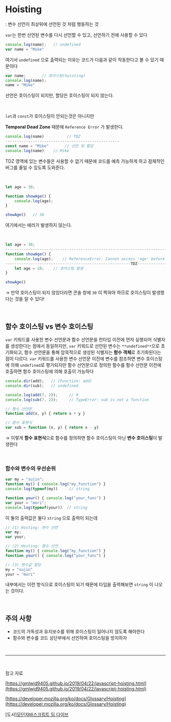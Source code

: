 # Hoisting
: 변수 선언이 최상위에 선언된 것 처럼 행동하는 것

`var`는 한번 선언된 변수를 다시 선언할 수 있고, 선언하기 전에 사용할 수 있다

```jsx
console.log(name);   // undefined
var name = "Mike"
```

여기서 `undefined` 으로 출력되는 이유는 코드가 다음과 같이 작동한다고 볼 수 있기 때문이다

```jsx
var name;       // 호이스팅(hoisting)
console.log(name);
name = "Mike"
```

선언은 호이스팅이 되지만, 할당은 호이스팅이 되지 않는다.

<br>

`let`과 `const`가 호이스팅이 안되는것은 아니지만 

**Temporal Dead Zone** 때문에 `Reference Error` 가 발생한다.

```jsx
console.log(name)          // TDZ
--------------------------------------------------
const name = "Mike"       // 선언 및 할당
console.log(name)    // Mike
```

TDZ 영역에 있는 변수들은 사용할 수 없기 때문에 코드를 예측 가능하게 하고 잠재적인 버그를 줄일 수 있도록 도와준다.

<br>

```jsx
let age = 30;

function showAge() {
    console.log(age);
}

showAge()   // 30
```

여기에서는 에러가 발생하지 않는다.

<br>

```jsx
let age = 30;
------------------------------------------------------------------------
function showAge() {
    console.log(age);    // ReferenceError: Cannot access 'age' before initialization
-------------------------------------------------------TDZ--------------
    let age = 20;    // 호이스팅 발생
}

showAge()
```

→ 만약 호이스팅이 되지 않았더라면 콘솔 창에 `30` 이 찍혀야 하므로 호이스팅이 발생했다는 것을 알 수 있다!

<br>

## 함수 호이스팅 vs 변수 호이스팅

`var` 키워드를 사용한 변수 선언문과 함수 선언문을 런타임 이전에 먼저 실행되어 식별자를 생성한다는 점에서 동일하지만,
`var` 키워드로 선언된 변수는 `**undefined**`으로 초기화되고, 함수 선언문을 통해 암묵적으로 생성된 식별자는 **함수 객체**로 초기화된다는 점이 다르다.
`var` 키워드를 사용한 변수 선언문 이전에 변수를 참조하면 변수 호이스팅에 의해 `undefined`로 평가되지만 함수 선언문으로 정의한 함수를 함수 선언문 이전에 호출하면 함수 호이스팅에 의해 호출이 가능하다

```jsx
console.dir(add);   // [Function: add]
console.dir(sub);   // undefined

console.log(add(7, 2));     // 9
console.log(sub(7, 2));     // TypeError: sub is not a function 

// 함수 선언문
function add(x, y) { return x + y }

// 함수 표현식
var sub = function (x, y) { return x - y}
```

→ 이렇게 **함수 표현식**으로 함수를 정의하면 함수 호이스팅이 아닌 **변수 호이스팅**이 발생한다

<br>

### 함수와 변수의 우선순위

```jsx
var my = "sujin";
function my() { console.log("my_function") }
console.log(typeof(my))     // string

function your() { console.log("your_func") }
var your = "mori";
console.log(typeof(your))  // string
```

이 둘의 출력값은 둘다 `string` 으로 출력이 되는데

```jsx
// (1) Hosting: 변수 선언
var my;
var your;

// (2) Hosting: 함수 선언
function my() { console.log("my_function") }
function your() { console.log("your_func") }

// (3) 변수값 할당
my = "sujin"
your = "mori"
```

내부에서는 이런 방식으로 호이스팅이 되기 때문에 타입을 출력해보면 `string` 이 나오는 것이다.

<br>

## 주의 사항

- 코드의 가독성과 유지보수를 위해 호이스팅이 일어나지 않도록 해야한다
- 함수와 변수를 코드 상단부에서 선언하여 호이스팅을 방지하자

<br>

---

<br>

참고 자료

[https://gmlwjd9405.github.io/2019/04/22/javascript-hoisting.html](https://gmlwjd9405.github.io/2019/04/22/javascript-hoisting.html)

[https://developer.mozilla.org/ko/docs/Glossary/Hoisting](https://developer.mozilla.org/ko/docs/Glossary/Hoisting)

[도서][모던자바스크립트 딥 다이브](http://www.yes24.com/Product/Goods/92742567)
